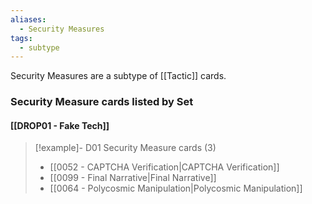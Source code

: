 ```yaml
---
aliases:
  - Security Measures
tags:
  - subtype
---
```

Security Measures are a subtype of [[Tactic]] cards.



### Security Measure cards listed by Set

#### [[DROP01 - Fake Tech]]  

> [!example]- D01 Security Measure cards (3)
>  - [[0052 - CAPTCHA Verification|CAPTCHA Verification]]
>  - [[0099 - Final Narrative|Final Narrative]]
>  - [[0064 - Polycosmic Manipulation|Polycosmic Manipulation]]


